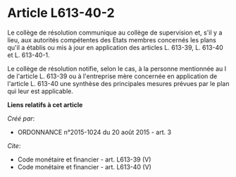 # Article L613-40-2

Le collège de résolution communique au collège de supervision et, s'il y a lieu, aux autorités compétentes des Etats membres
concernés les plans qu'il a établis ou mis à jour en application des articles L. 613-39, L. 613-40 et L. 613-40-1. 

Le collège de résolution notifie, selon le cas, à la personne mentionnée au I de l'article L. 613-39 ou à l'entreprise mère
concernée en application de l'article L. 613-40 une synthèse des principales mesures prévues par le plan qui leur est
applicable.

**Liens relatifs à cet article**

_Créé par_:

  - ORDONNANCE n°2015-1024 du 20 août 2015 - art. 3

_Cite_:

  - Code monétaire et financier - art. L613-39 (V)
  - Code monétaire et financier - art. L613-40 (V)
